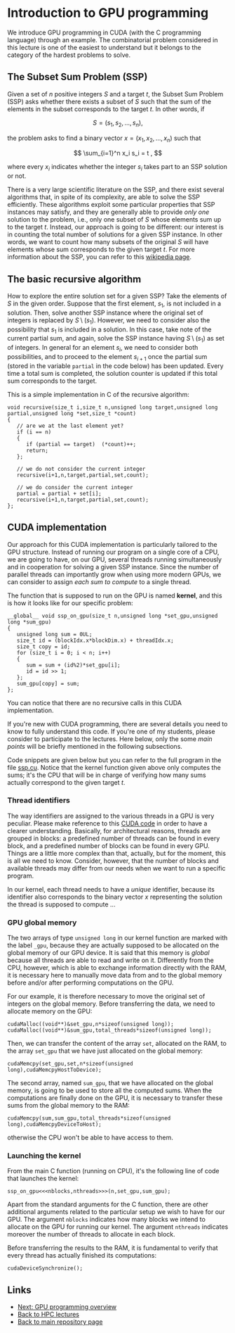 
# Introduction to GPU programming

We introduce GPU programming in CUDA (with the C programming
language) through an example. The combinatorial problem considered 
in this lecture is one of the easiest to understand but it belongs to 
the category of the hardest problems to solve.

## The Subset Sum Problem (SSP)

Given a set of $n$ positive integers $S$ and a target $t$, the 
Subset Sum Problem (SSP) asks whether there exists a subset of 
$S$ such that the sum of the elements in the subset corresponds 
to the target $t$. In other words, if

$$
S = (s_1,s_2,\dots,s_n) ,
$$

the problem asks to find a binary vector $x = (x_1,x_2,\dots,x_n)$ 
such that

$$
\sum_{i=1}^n x_i s_i = t ,
$$

where every $x_i$ indicates whether the integer $s_i$ takes part to 
an SSP solution or not. 

There is a very large scientific literature on the SSP, and there 
exist several algorithms that, in spite of its complexity, are able 
to solve the SSP efficiently. These algorithms exploit some particular 
properties that SSP instances may satisfy, and they are generally able 
to provide *only one* solution to the problem, i.e., only one subset 
of $S$ whose elements sum up to the target $t$. Instead, our approach 
is going to be different: our interest is in counting the total number 
of solutions for a given SSP instance. In other words, we want to 
count how many subsets of the original $S$ will have elements whose sum 
corresponds to the given target $t$. For more information about the SSP, 
you can refer to this 
[wikipedia page](https://en.wikipedia.org/wiki/Subset_sum_problem).

## The basic recursive algorithm

How to explore the entire solution set for a given SSP? 
Take the elements of $S$ in the given order. Suppose that the
first element, $s_1$, is not included in a solution. Then, solve
another SSP instance where the original set of integers is replaced 
by $S \setminus (s_1)$. However, we need to consider 
also the possibility that $s_1$ is included in a solution. In
this case, take note of the current partial sum, and again, solve 
the SSP instance having $S \setminus (s_1)$ as set of 
integers. In general for an element $s_i$, we need to consider
both possibilities, and to proceed to the element $s_{i+1}$ once
the partial sum (stored in the variable ```partial``` in the code
below) has been updated. Every time a total sum is completed, 
the solution counter is updated if this total sum corresponds
to the target.

This is a simple implementation in C of the recursive algorithm:

	void recursive(size_t i,size_t n,unsigned long target,unsigned long partial,unsigned long *set,size_t *count)
	{
	   // are we at the last element yet?
	   if (i == n)
	   {
	      if (partial == target)  (*count)++;
	      return;
	   };

	   // we do not consider the current integer
	   recursive(i+1,n,target,partial,set,count);

	   // we do consider the current integer
	   partial = partial + set[i];
	   recursive(i+1,n,target,partial,set,count);
	};

## CUDA implementation

Our approach for this CUDA implementation is particularly tailored
to the GPU structure. Instead of running our program on a single 
core of a CPU, we are going to have, on our GPU, several threads
running simultaneously and in cooperation for solving a given SSP
instance. Since the number of parallel threads can importantly
grow when using more modern GPUs, we can consider to assign *each
sum to compute* to a single thread. 

The function that is supposed to run on the GPU is named **kernel**,
and this is how it looks like for our specific problem:

	__global__ void ssp_on_gpu(size_t n,unsigned long *set_gpu,unsigned long *sum_gpu)
	{
	   unsigned long sum = 0UL;
	   size_t id = (blockIdx.x*blockDim.x) + threadIdx.x;
	   size_t copy = id;
	   for (size_t i = 0; i < n; i++)
	   {
	      sum = sum + (id%2)*set_gpu[i];
	      id = id >> 1;
	   };
	   sum_gpu[copy] = sum;
	};

You can notice that there are no recursive calls in this CUDA implementation.

If you're new with CUDA programming, there are several details
you need to know to fully understand this code. If you're one of
my students, please consider to participate to the lectures. Here
below, only the some *main points* will be briefly mentioned in
the following subsections.

Code snippets are given below but you can refer to the full program 
in the file [ssp.cu](./ssp.cu). Notice that the kernel function given 
above only computes the sums; it's the CPU that will be in charge of
verifying how many sums actually correspond to the given target $t$.

### Thread identifiers

The way identifiers are assigned to the various threads in a GPU
is very peculiar. Please make reference to this [CUDA code](./identifiers.cu)
in order to have a clearer understanding. Basically, for architectural
reasons, threads are grouped in blocks: a predefined number of threads
can be found in every block, and a predefined number of blocks can be
found in every GPU. Things are a little more complex than that, actually,
but for the moment, this is all we need to know. Consider, however, 
that the number of blocks and available threads may differ from our
needs when we want to run a specific program.

In our kernel, each thread needs to have a *unique* identifier,
because its identifier also corresponds to the binary vector $x$
representing the solution the thread is supposed to compute ...

### GPU global memory

The two arrays of type ```unsigned long``` in our kernel function
are marked with the label ```_gpu```, because they are actually
supposed to be allocated on the global memory of our GPU device.
It is said that this memory is *global* because all threads are
able to read and write on it. Differently from the CPU, however,
which is able to exchange information directly with the RAM, it
is necessary here to manually move data from and to the global
memory before and/or after performing computations on the GPU.

For our example, it is therefore necessary to move the original 
set of integers on the global memory. Before transferring the 
data, we need to allocate memory on the GPU:

	cudaMalloc((void**)&set_gpu,n*sizeof(unsigned long));
	cudaMalloc((void**)&sum_gpu,total_threads*sizeof(unsigned long));

Then, we can transfer the content of the array ```set```, 
allocated on the RAM, to the array ```set_gpu``` that we have
just allocated on the global memory:

	cudaMemcpy(set_gpu,set,n*sizeof(unsigned long),cudaMemcpyHostToDevice);

The second array, named ```sum_gpu```, that we have allocated on
the global memory, is going to be used to store all the computed
sums. When the computations are finally done on the GPU, it is 
necessary to transfer these sums from the global memory to the RAM:

	cudaMemcpy(sum,sum_gpu,total_threads*sizeof(unsigned long),cudaMemcpyDeviceToHost);

otherwise the CPU won't be able to have access to them.

### Launching the kernel

From the main C function (running on CPU), it's the following line 
of code that launches the kernel:

	ssp_on_gpu<<<nblocks,nthreads>>>(n,set_gpu,sum_gpu);

Apart from the standard arguments for the C function, there are 
other additional arguments related to the particular setup we wish 
to have for our GPU. The argument ```nblocks``` indicates how many 
blocks we intend to allocate on the GPU for running our kernel. 
The argument ```nthreads``` indicates moreover the number of threads 
to allocate in each block. 

Before transferring the results to the RAM, it is fundamental
to verify that every thread has actually finished its computations:

	cudaDeviceSynchronize();

## Links

* [Next: GPU programming overview](./vectorsum.md)
* [Back to HPC lectures](./README.md)
* [Back to main repository page](../README.md)

